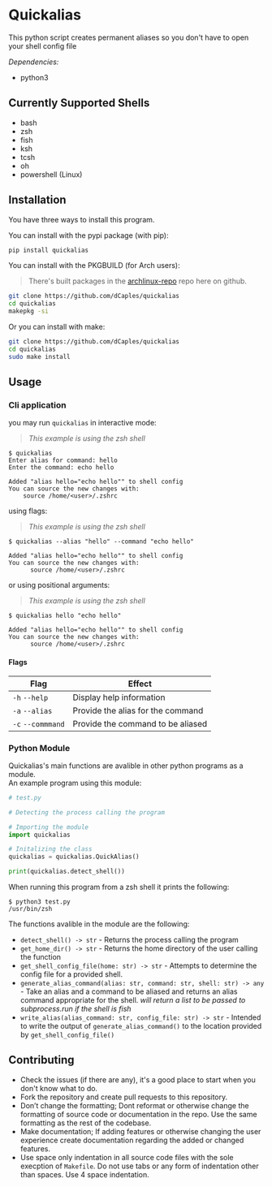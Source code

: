 # Quickalias

This python script creates permanent aliases so you don't have to open your shell config file

*Dependencies:*

* python3

## Currently Supported Shells

* bash
* zsh
* fish
* ksh
* tcsh
* oh
* powershell (Linux)

## Installation

You have three ways to install this program.  

You can install with the pypi package (with pip):

```bash
pip install quickalias
```

You can install with the PKGBUILD (for Arch users):

> There's built packages in the [archlinux-repo](https://github.com/El-Wumbus/archlinux-repo) repo here on github.

```bash
git clone https://github.com/dCaples/quickalias
cd quickalias
makepkg -si
```

Or you can install with make:

```bash
git clone https://github.com/dCaples/quickalias
cd quickalias
sudo make install
```

## Usage

### Cli application

you may run `quickalias` in interactive mode:

> *This example is using the zsh shell*

  ```
  $ quickalias
  Enter alias for command: hello
  Enter the command: echo hello

  Added "alias hello="echo hello"" to shell config
You can source the new changes with:
      source /home/<user>/.zshrc
  ```

using flags:

> *This example is using the zsh shell*

  ```
  $ quickalias --alias "hello" --command "echo hello"

Added "alias hello="echo hello"" to shell config
You can source the new changes with:
        source /home/<user>/.zshrc
  ```

or using positional arguments:

> *This example is using the zsh shell*

  ```
  $ quickalias hello "echo hello"

Added "alias hello="echo hello"" to shell config
You can source the new changes with:
        source /home/<user>/.zshrc
  ```

#### Flags

| Flag              | Effect                                      |
|-------------------|---------------------------------------------|
| `-h` `--help`    | Display help information                     |
| `-a` `--alias`   | Provide the alias for the command            |
| `-c` `--commmand`| Provide the command to be aliased            |

### Python Module

Quickalias's main functions are avalible in other python programs as a module.  
An example program using this module:

```Python
# test.py

# Detecting the process calling the program

# Importing the module
import quickalias

# Initalizing the class
quickalias = quickalias.QuickAlias()

print(quickalias.detect_shell())
```

When running this program from a zsh shell it prints the following:

``` shell
$ python3 test.py
/usr/bin/zsh
```

The functions avalible in the module are the following:

* `detect_shell() -> str` - Returns the process calling the program
* `get_home_dir() -> str` - Returns the home directory of the user calling the function
* `get_shell_config_file(home: str) -> str` - Attempts to determine the config file for a provided shell.
* `generate_alias_command(alias: str, command: str, shell: str) -> any` - Take an alias and a command to be aliased and returns an alias command appropriate for the shell. *will return a list to be passed to subprocess.run if the shell is fish*
* `write_alias(alias_command: str, config_file: str) -> str` - Intended to write the output of `generate_alias_command()` to the location provided by `get_shell_config_file()`

## Contributing

* Check the issues (if there are any), it's a good place to start when you don't know what to do.
* Fork the repository and create pull requests to this repository.
* Don’t change the formatting; Dont reformat or otherwise change the formatting of source code or documentation in the repo. Use the same formatting as the rest of the codebase.
* Make documentation; If adding features or otherwise changing the user experience create documentation regarding the added or changed features.
* Use space only indentation in all source code files with the sole execption of `Makefile`. Do not use tabs or any form of indentation other than spaces. Use 4 space indentation.
